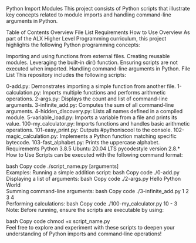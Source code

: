 Python Import Modules
This project consists of Python scripts that illustrate key concepts related to module imports and handling command-line arguments in Python.

Table of Contents
Overview
File List
Requirements
How to Use
Overview
As part of the ALX Higher Level Programming curriculum, this project highlights the following Python programming concepts:

Importing and using functions from external files.
Creating reusable modules.
Leveraging the built-in dir() function.
Ensuring scripts are not executed when imported.
Handling command-line arguments in Python.
File List
This repository includes the following scripts:

0-add.py: Demonstrates importing a simple function from another file.
1-calculation.py: Imports multiple functions and performs arithmetic operations.
2-args.py: Displays the count and list of command-line arguments.
3-infinite_add.py: Computes the sum of all command-line arguments.
4-hidden_discovery.py: Lists all names defined in a compiled module.
5-variable_load.py: Imports a variable from a file and prints its value.
100-my_calculator.py: Imports functions and handles basic arithmetic operations.
101-easy_print.py: Outputs #pythoniscool to the console.
102-magic_calculation.py: Implements a Python function matching specific bytecode.
103-fast_alphabet.py: Prints the uppercase alphabet.
Requirements
Python 3.8.5
Ubuntu 20.04 LTS
pycodestyle version 2.8.*
How to Use
Scripts can be executed with the following command format:

bash
Copy code
./script_name.py [arguments]  
Examples:
Running a simple addition script:
bash
Copy code
./0-add.py  
Displaying a list of arguments:
bash
Copy code
./2-args.py Hello Python World  
Summing command-line arguments:
bash
Copy code
./3-infinite_add.py 1 2 3 4  
Performing calculations:
bash
Copy code
./100-my_calculator.py 10 - 3  
Note: Before running, ensure the scripts are executable by using:

bash
Copy code
chmod +x script_name.py  
Feel free to explore and experiment with these scripts to deepen your understanding of Python imports and command-line operations!
